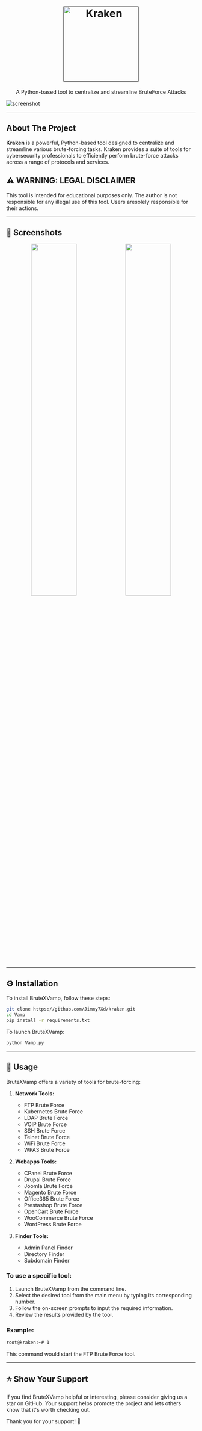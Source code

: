 
<h1 align="center">
  <a href="">
    <picture>
      <source height="200" media="(prefers-color-scheme: dark)" srcset="https://i.imgur.com/iuvsqmp.png">
      <img height="200" alt="Kraken" src="https://i.imgur.com/dUFfdvk.png">
    </picture>
  </a>
  <br>
</h1>
<p align="center">
   A Python-based tool to centralize and streamline BruteForce Attacks
</p>

![screenshot](https://i.imgur.com/aYTy4Ll.gif)

---

## About The Project
<b>Kraken</b> is a powerful, Python-based tool designed to centralize and streamline various brute-forcing tasks. Kraken provides a suite of tools for cybersecurity professionals to efficiently perform brute-force attacks across a range of protocols and services.

## ⚠️  WARNING: LEGAL DISCLAIMER

This tool is intended for educational purposes only. The author is not responsible for any illegal use of this tool. Users aresolely responsible 
for their actions.

---

## 👀 Screenshots

<p float="left" align="middle">
  <img src="https://postimg.cc/0bXDTCdv" width="49%" height="px">
  <img src="https://i.imgur.com/Xa0KzvD.png" width="49%">
</p>

---

## ⚙️ Installation

To install BruteXVamp, follow these steps:

```bash
git clone https://github.com/Jimmy7Xd/kraken.git
cd Vamp
pip install -r requirements.txt
```

To launch BruteXVamp:

```bash
python Vamp.py
```

---

## 📖 Usage

BruteXVamp offers a variety of tools for brute-forcing:

1. **Network Tools:**
   - FTP Brute Force
   - Kubernetes Brute Force
   - LDAP Brute Force
   - VOIP Brute Force
   - SSH Brute Force
   - Telnet Brute Force
   - WiFi Brute Force
   - WPA3 Brute Force

2. **Webapps Tools:**
   - CPanel Brute Force
   - Drupal Brute Force
   - Joomla Brute Force
   - Magento Brute Force
   - Office365 Brute Force
   - Prestashop Brute Force
   - OpenCart Brute Force
   - WooCommerce Brute Force
   - WordPress Brute Force
3. **Finder Tools:**
   - Admin Panel Finder
   - Directory Finder
   - Subdomain Finder

### To use a specific tool:

1. Launch BruteXVamp from the command line.
2. Select the desired tool from the main menu by typing its corresponding number.
3. Follow the on-screen prompts to input the required information.
4. Review the results provided by the tool.

### Example:

```bash
root@kraken:~# 1
```
This command would start the FTP Brute Force tool.

---

## ⭐️ Show Your Support

If you find BruteXVamp helpful or interesting, please consider giving us a star on GitHub. Your support helps promote the project and lets others know that it's worth checking out.

Thank you for your support! 🌟
